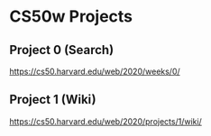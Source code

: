 # CS50w Projects 

## Project 0 (Search)
https://cs50.harvard.edu/web/2020/weeks/0/

## Project 1 (Wiki)
https://cs50.harvard.edu/web/2020/projects/1/wiki/
